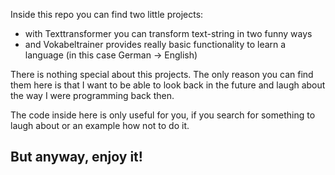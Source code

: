 Inside this repo you can find two little projects:

* with Texttransformer you can transform text-string in two funny ways
* and Vokabeltrainer provides really basic functionality to learn a language
  (in this case German -> English)

There is nothing special about this projects.
The only reason you can find them here is that I want to be able to look back in the future and laugh about the way I were programming back then.

The code inside here is only useful for you, if  you search for something to laugh about or an example how not to do it.

## But anyway, enjoy it!


